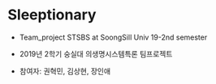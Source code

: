 Sleeptionary
============
- Team_project STSBS at SoongSill Univ 19-2nd semester
- 2019년 2학기 숭실대 의생명시스템특론 팀프로젝트

- 참여자: 권혁민, 김상현, 장인애
